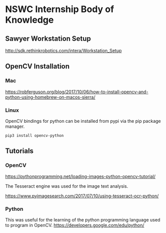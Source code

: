 # NSWC Internship Body of Knowledge

## Sawyer Workstation Setup
http://sdk.rethinkrobotics.com/intera/Workstation_Setup
## OpenCV Installation
### Mac
https://robferguson.org/blog/2017/10/06/how-to-install-opencv-and-python-using-homebrew-on-macos-sierra/
### Linux
OpenCV bindings for python can be installed from pypi via the pip package manager.

`pip3 install opencv-python`

## Tutorials
### OpenCV
https://pythonprogramming.net/loading-images-python-opencv-tutorial/

The Tesseract engine was used for the image text analysis.

https://www.pyimagesearch.com/2017/07/10/using-tesseract-ocr-python/


### Python
This was useful for the learning of the python programming language used to program in OpenCV.
https://developers.google.com/edu/python/






